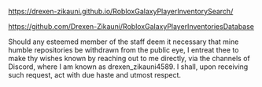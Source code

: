 https://drexen-zikauni.github.io/RobloxGalaxyPlayerInventorySearch/


https://github.com/Drexen-Zikauni/RobloxGalaxyPlayerInventoriesDatabase


Should any esteemed member of the staff deem it necessary that mine humble repositories be withdrawn from the public eye, I entreat thee to make thy wishes known by reaching out to me directly, via the channels of Discord, where I am known as drexen_zikauni4589. I shall, upon receiving such request, act with due haste and utmost respect.
